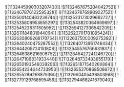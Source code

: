 ![[1132445990303207430]]
![[1132467875204042752]]
![[1132467876122595328]]
![[1132467876990922752]]
![[1132500140462239744]]
![[1132523173029662727]]
![[1132535808953655297]]
![[1132543820384669697]]
![[1132545228311805952]]
![[1132594127336542209]]
![[1132611184601944064]]
![[1132623701701095424]]
![[1132630809268170754]]
![[1132637500009275392]]
![[1132640240475287552]]
![[1132640713961746434]]
![[1132644205724151808]]
![[1132645576766631937]]
![[1132646386216906752]]
![[1132646427241246720]]
![[1132647106831933440]]
![[1132648733483655170]]
![[1132650193546039296]]
![[1132651871540260864]]
![[1132654234644733953]]
![[1132655270868508672]]
![[1132655289268879360]]
![[1132660405438803968]]
![[1132779129768595456]]
![[1132794468241879040]]
